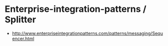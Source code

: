 # Enterprise-integration-patterns / Splitter

* http://www.enterpriseintegrationpatterns.com/patterns/messaging/Sequencer.html
